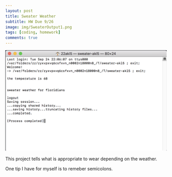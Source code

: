 ```yaml
---
layout: post
title: Sweater Weather
subtitle: HW Due 9/26
image: img/SweaterOutput1.png
tags: [coding, homework]
comments: true
---
```


![coding sweater](/img/SweaterOutput1.png)


This project tells what is appropriate to wear depending on the weather. 

One tip I have for myself is to remeber semicolons.
